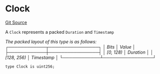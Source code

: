 # Clock
[Git Source](https://github.com/ethereum-optimism/optimism/blob/f7b73857601914eeea6fc4c1ba46ae99ca744d97/contracts/libraries/DisputeTypes.sol)

A `Clock` represents a packed `Duration` and `Timestamp`

*The packed layout of this type is as follows:
┌────────────┬────────────────┐
│    Bits    │     Value      │
├────────────┼────────────────┤
│ [0, 128)   │ Duration       │
│ [128, 256) │ Timestamp      │
└────────────┴────────────────┘*


```solidity
type Clock is uint256;
```

